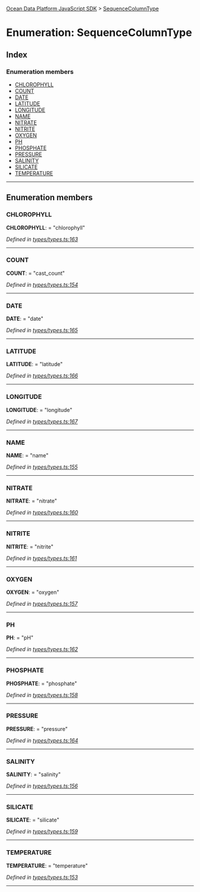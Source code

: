 [Ocean Data Platform JavaScript SDK](../README.md) > [SequenceColumnType](../enums/sequencecolumntype.md)

# Enumeration: SequenceColumnType

## Index

### Enumeration members

* [CHLOROPHYLL](sequencecolumntype.md#chlorophyll)
* [COUNT](sequencecolumntype.md#count)
* [DATE](sequencecolumntype.md#date)
* [LATITUDE](sequencecolumntype.md#latitude)
* [LONGITUDE](sequencecolumntype.md#longitude)
* [NAME](sequencecolumntype.md#name)
* [NITRATE](sequencecolumntype.md#nitrate)
* [NITRITE](sequencecolumntype.md#nitrite)
* [OXYGEN](sequencecolumntype.md#oxygen)
* [PH](sequencecolumntype.md#ph)
* [PHOSPHATE](sequencecolumntype.md#phosphate)
* [PRESSURE](sequencecolumntype.md#pressure)
* [SALINITY](sequencecolumntype.md#salinity)
* [SILICATE](sequencecolumntype.md#silicate)
* [TEMPERATURE](sequencecolumntype.md#temperature)

---

## Enumeration members

<a id="chlorophyll"></a>

###  CHLOROPHYLL

**CHLOROPHYLL**:  = "chlorophyll"

*Defined in [types/types.ts:163](https://github.com/C4IROcean/ODP-sdk-js/blob/4911c12/source/types/types.ts#L163)*

___
<a id="count"></a>

###  COUNT

**COUNT**:  = "cast_count"

*Defined in [types/types.ts:154](https://github.com/C4IROcean/ODP-sdk-js/blob/4911c12/source/types/types.ts#L154)*

___
<a id="date"></a>

###  DATE

**DATE**:  = "date"

*Defined in [types/types.ts:165](https://github.com/C4IROcean/ODP-sdk-js/blob/4911c12/source/types/types.ts#L165)*

___
<a id="latitude"></a>

###  LATITUDE

**LATITUDE**:  = "latitude"

*Defined in [types/types.ts:166](https://github.com/C4IROcean/ODP-sdk-js/blob/4911c12/source/types/types.ts#L166)*

___
<a id="longitude"></a>

###  LONGITUDE

**LONGITUDE**:  = "longitude"

*Defined in [types/types.ts:167](https://github.com/C4IROcean/ODP-sdk-js/blob/4911c12/source/types/types.ts#L167)*

___
<a id="name"></a>

###  NAME

**NAME**:  = "name"

*Defined in [types/types.ts:155](https://github.com/C4IROcean/ODP-sdk-js/blob/4911c12/source/types/types.ts#L155)*

___
<a id="nitrate"></a>

###  NITRATE

**NITRATE**:  = "nitrate"

*Defined in [types/types.ts:160](https://github.com/C4IROcean/ODP-sdk-js/blob/4911c12/source/types/types.ts#L160)*

___
<a id="nitrite"></a>

###  NITRITE

**NITRITE**:  = "nitrite"

*Defined in [types/types.ts:161](https://github.com/C4IROcean/ODP-sdk-js/blob/4911c12/source/types/types.ts#L161)*

___
<a id="oxygen"></a>

###  OXYGEN

**OXYGEN**:  = "oxygen"

*Defined in [types/types.ts:157](https://github.com/C4IROcean/ODP-sdk-js/blob/4911c12/source/types/types.ts#L157)*

___
<a id="ph"></a>

###  PH

**PH**:  = "pH"

*Defined in [types/types.ts:162](https://github.com/C4IROcean/ODP-sdk-js/blob/4911c12/source/types/types.ts#L162)*

___
<a id="phosphate"></a>

###  PHOSPHATE

**PHOSPHATE**:  = "phosphate"

*Defined in [types/types.ts:158](https://github.com/C4IROcean/ODP-sdk-js/blob/4911c12/source/types/types.ts#L158)*

___
<a id="pressure"></a>

###  PRESSURE

**PRESSURE**:  = "pressure"

*Defined in [types/types.ts:164](https://github.com/C4IROcean/ODP-sdk-js/blob/4911c12/source/types/types.ts#L164)*

___
<a id="salinity"></a>

###  SALINITY

**SALINITY**:  = "salinity"

*Defined in [types/types.ts:156](https://github.com/C4IROcean/ODP-sdk-js/blob/4911c12/source/types/types.ts#L156)*

___
<a id="silicate"></a>

###  SILICATE

**SILICATE**:  = "silicate"

*Defined in [types/types.ts:159](https://github.com/C4IROcean/ODP-sdk-js/blob/4911c12/source/types/types.ts#L159)*

___
<a id="temperature"></a>

###  TEMPERATURE

**TEMPERATURE**:  = "temperature"

*Defined in [types/types.ts:153](https://github.com/C4IROcean/ODP-sdk-js/blob/4911c12/source/types/types.ts#L153)*

___

